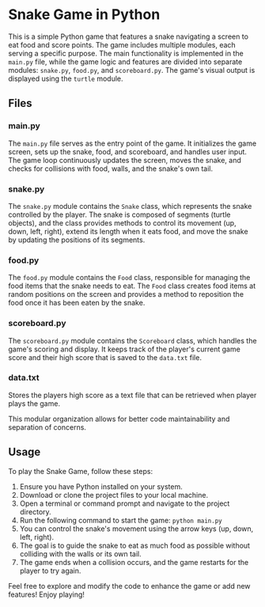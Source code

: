 # Snake Game in Python

This is a simple Python game that features a snake navigating a screen to eat food and score points. The game includes multiple modules, each serving a specific purpose. The main functionality is implemented in the `main.py` file, while the game logic and features are divided into separate modules: `snake.py`, `food.py`, and `scoreboard.py`. The game's visual output is displayed using the `turtle` module.

## Files

### main.py

The `main.py` file serves as the entry point of the game. It initializes the game screen, sets up the snake, food, and scoreboard, and handles user input. The game loop continuously updates the screen, moves the snake, and checks for collisions with food, walls, and the snake's own tail.

### snake.py

The `snake.py` module contains the `Snake` class, which represents the snake controlled by the player. The snake is composed of segments (turtle objects), and the class provides methods to control its movement (up, down, left, right), extend its length when it eats food, and move the snake by updating the positions of its segments.

### food.py

The `food.py` module contains the `Food` class, responsible for managing the food items that the snake needs to eat. The `Food` class creates food items at random positions on the screen and provides a method to reposition the food once it has been eaten by the snake.

### scoreboard.py

The `scoreboard.py` module contains the `Scoreboard` class, which handles the game's scoring and display. It keeps track of the player's current game score and their high score that is saved to the `data.txt` file.

### data.txt

Stores the players high score as a text file that can be retrieved when player plays the game. 

This modular organization allows for better code maintainability and separation of concerns.


## Usage

To play the Snake Game, follow these steps:

1. Ensure you have Python installed on your system.
2. Download or clone the project files to your local machine. 
3. Open a terminal or command prompt and navigate to the project directory. 
4. Run the following command to start the game:
``` python main.py ```
5. You can control the snake's movement using the arrow keys (up, down, left, right).
6. The goal is to guide the snake to eat as much food as possible without colliding with the walls or its own tail. 
7. The game ends when a collision occurs, and the game restarts for the player to try again.


Feel free to explore and modify the code to enhance the game or add new features! Enjoy playing!